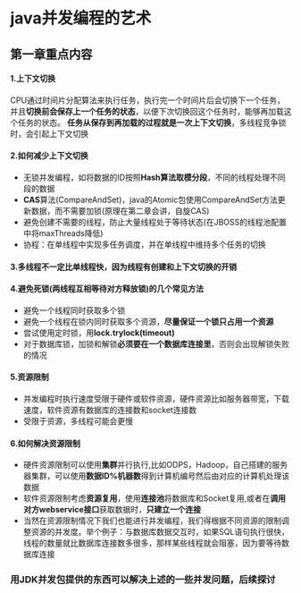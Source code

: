 # java并发编程的艺术
## 第一章重点内容

#### 1.上下文切换
CPU通过时间片分配算法来执行任务，执行完一个时间片后会切换下一个任务，并且**切换前会保存上一个任务的状态**，以便下次切换回这个任务时，能够再加载这个任务的状态。
**任务从保存到再加载的过程就是一次上下文切换**，多线程竞争锁时，会引起上下文切换
#### 2.如何减少上下文切换
* 无锁并发编程，如将数据的ID按照**Hash算法取模分段**，不同的线程处理不同段的数据
* **CAS**算法(CompareAndSet)，java的Atomic包使用CompareAndSet方法更新数据，而不需要加锁(原理在第二章会讲，自旋CAS)
* 避免创建不需要的线程，防止大量线程处于等待状态(在JBOSS的线程池配置中将maxThreads降低)
* 协程：在单线程中实现多任务调度，并在单线程中维持多个任务的切换

#### 3.多线程不一定比单线程快，因为线程有创建和上下文切换的开销

#### 4.避免死锁(两线程互相等待对方释放锁)的几个常见方法
* 避免一个线程同时获取多个锁
* 避免一个线程在锁内同时获取多个资源，**尽量保证一个锁只占用一个资源**
* 尝试使用定时锁，用**lock.trylock(timeout)**
* 对于数据库锁，加锁和解锁**必须要在一个数据库连接里**，否则会出现解锁失败的情况

####  5.资源限制
* 并发编程时执行速度受限于硬件或软件资源，硬件资源比如服务器带宽，下载速度，软件资源有数据库的连接数和socket连接数
* 受限于资源，多线程可能会更慢
#### 6.如何解决资源限制
* 硬件资源限制可以使用**集群**并行执行,比如ODPS，Hadoop，自己搭建的服务器集群，可以使用**数据ID%机器数**得到计算机编号然后由对应的计算机处理该数据
* 软件资源限制考虑**资源复用**，使用**连接池**将数据库和Socket复用,或者在**调用对方webservice接口**获取数据时，**只建立一个连接**
* 当然在资源限制情况下我们也能进行并发编程，我们得根据不同资源的限制调整资源的并发度。举个例子：与数据库数据交互时，如果SQL语句执行很快，线程的数量就比数据库连接数多很多，那样某些线程就会阻塞，因为要等待数据库连接

### 用JDK并发包提供的东西可以解决上述的一些并发问题，后续探讨
